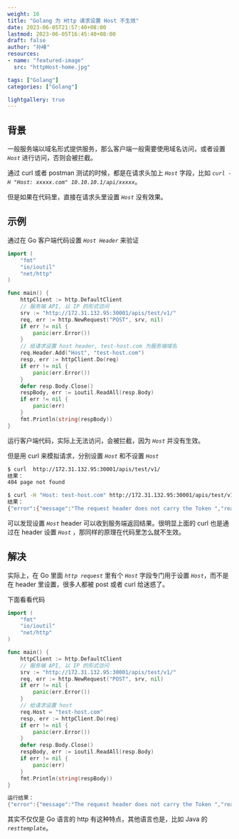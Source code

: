 ```yaml
---
weight: 16
title: "Golang 为 Http 请求设置 Host 不生效"
date: 2023-06-05T21:57:40+08:00
lastmod: 2023-06-05T16:45:40+08:00
draft: false
author: "孙峰"
resources:
- name: "featured-image"
  src: "httpHost-home.jpg"

tags: ["Golang"]
categories: ["Golang"]

lightgallery: true
---
```


## 背景

一般服务端以域名形式提供服务，那么客户端一般需要使用域名访问，或者设置 *`Host`* 进行访问，否则会被拦截。

通过 curl 或者 postman 测试的时候，都是在请求头加上 *`Host`* 字段，比如 *`curl -H "Host: xxxxx.com" 10.10.10.1/api/xxxxx`*。

但是如果在代码里，直接在请求头里设置 *`Host`* 没有效果。

## 示例

通过在 Go 客户端代码设置 *`Host Header`* 来验证

```go
import (
	"fmt"
	"io/ioutil"
	"net/http"
)

func main() {
	httpClient := http.DefaultClient
	// 服务端 API, 以 IP 的形式访问
	srv := "http://172.31.132.95:30001/apis/test/v1/"
	req, err := http.NewRequest("POST", srv, nil)
	if err != nil {
		panic(err.Error())
	}
	// 给请求设置 host header, test-host.com 为服务端域名
	req.Header.Add("Host", "test-host.com")
	resp, err := httpClient.Do(req)
	if err != nil {
		panic(err.Error())
	}
	defer resp.Body.Close()
	respBody, err := ioutil.ReadAll(resp.Body)
	if err != nil {
		panic(err)
	}
	fmt.Println(string(respBody))
}
```

运行客户端代码，实际上无法访问，会被拦截，因为 *`Host`* 并没有生效。

但是用 curl 来模拟请求，分别设置 *`Host`* 和不设置 *`Host`* 

```bash
$ curl  http://172.31.132.95:30001/apis/test/v1/
结果：
404 page not found

$ curl -H "Host: test-host.com" http://172.31.132.95:30001/apis/test/v1/
结果：
{"error":{"message":"The request header does not carry the Token ","reason":""}}
```

可以发现设置 *`Host`* header 可以收到服务端返回结果。很明显上面的 curl 也是通过在 header 设置 *`Host`* ，那同样的原理在代码里怎么就不生效。

## 解决

实际上，在 Go 里面 *`http request`* 里有个 *`Host`* 字段专门用于设置 *`Host`*，而不是在 header 里设置，很多人都被 post 或者 curl 给迷惑了。

下面看看代码

```go
import (
	"fmt"
	"io/ioutil"
	"net/http"
)

func main() {
	httpClient := http.DefaultClient
	// 服务端 API, 以 IP 的形式访问
	srv := "http://172.31.132.95:30001/apis/test/v1/"
	req, err := http.NewRequest("POST", srv, nil)
	if err != nil {
		panic(err.Error())
	}
	// 给请求设置 host 
	req.Host = "test-host.com"
	resp, err := httpClient.Do(req)
	if err != nil {
		panic(err.Error())
	}
	defer resp.Body.Close()
	respBody, err := ioutil.ReadAll(resp.Body)
	if err != nil {
		panic(err)
	}
	fmt.Println(string(respBody))
}

运行结果：
{"error":{"message":"The request header does not carry the Token ","reason":""}}
```

其实不仅仅是 Go 语言的 http 有这种特点，其他语言也是，比如 Java 的 *`resttemplate`*。